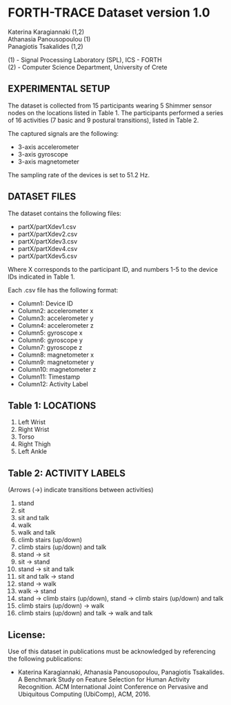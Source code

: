 # FORTH-TRACE Dataset version 1.0

Katerina Karagiannaki (1,2)  
Athanasia Panousopoulou (1)  
Panagiotis Tsakalides (1,2)  

(1) - Signal Processing Laboratory (SPL), ICS - FORTH  
(2) - Computer Science Department, University of Crete 


## EXPERIMENTAL SETUP

The dataset is collected from 15 participants wearing 5 Shimmer sensor nodes 
on the locations listed in Table 1. The participants performed a series of 16 
activities (7 basic and 9 postural transitions), listed in Table 2.

The captured signals are the following: 

* 3-axis accelerometer 
* 3-axis gyroscope 
* 3-axis magnetometer 

The sampling rate of the devices is set to 51.2 Hz.


## DATASET FILES

The dataset contains the following files:

* partX/partXdev1.csv 
* partX/partXdev2.csv 
* partX/partXdev3.csv 
* partX/partXdev4.csv 
* partX/partXdev5.csv 

Where X corresponds to the participant ID, 
and numbers 1-5 to the device IDs indicated in Table 1.

Each .csv file has the following format:

* Column1: Device ID 
* Column2: accelerometer x 
* Column3: accelerometer y 
* Column4: accelerometer z 
* Column5: gyroscope x 
* Column6: gyroscope y 
* Column7: gyroscope z 
* Column8: magnetometer x 
* Column9: magnetometer y 
* Column10: magnetometer z 
* Column11: Timestamp 
* Column12: Activity Label 


## Table 1: LOCATIONS

1. Left Wrist
2. Right Wrist
3. Torso
4. Right Thigh
5. Left Ankle


## Table 2: ACTIVITY LABELS
(Arrows (->) indicate transitions between activities)

1. stand 
2. sit 
3. sit and talk 
4. walk 
5. walk and talk 
6. climb stairs (up/down) 
7. climb stairs (up/down) and talk 
8. stand -> sit 
9. sit -> stand 
10. stand -> sit and talk 
11. sit and talk -> stand 
12. stand -> walk 
13. walk -> stand 
14. stand -> climb stairs (up/down), stand -> climb stairs (up/down) and talk 
15. climb stairs (up/down) -> walk 
16. climb stairs (up/down) and talk -> walk and talk 

## License:
Use of this dataset in publications must be acknowledged by referencing the following publications:

* Katerina Karagiannaki, Athanasia Panousopoulou, Panagiotis Tsakalides. A Benchmark Study on Feature Selection for Human Activity Recognition. ACM International Joint Conference on Pervasive and Ubiquitous Computing (UbiComp), ACM, 2016.
